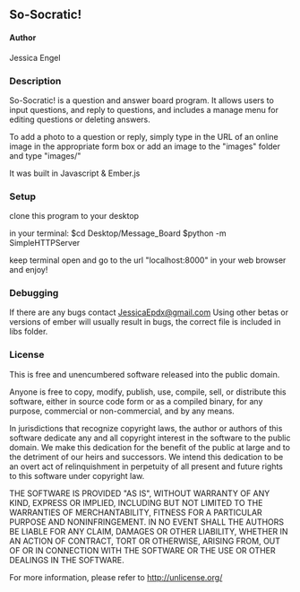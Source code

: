 ## So-Socratic! ##

#### Author ####

Jessica Engel

### Description ###

So-Socratic! is a question and answer board program.
It allows users to input questions, and reply to questions, and includes a manage menu for editing questions or deleting answers.


To add a photo to a question or reply, simply type in the URL of an online image in the appropriate form box or add an image to the "images" folder and type "images/<name of your image file>"

It was built in Javascript & Ember.js

### Setup ###

clone this program to your desktop

in your terminal:
$cd Desktop/Message_Board
$python -m SimpleHTTPServer

keep terminal open and go to the url "localhost:8000" in your web browser and enjoy!

### Debugging ###

If there are any bugs contact JessicaEpdx@gmail.com
Using other betas or versions of ember will usually result in bugs, the correct file is included in libs folder.

### License ###
This is free and unencumbered software released into the public domain.

Anyone is free to copy, modify, publish, use, compile, sell, or
distribute this software, either in source code form or as a compiled
binary, for any purpose, commercial or non-commercial, and by any
means.

In jurisdictions that recognize copyright laws, the author or authors
of this software dedicate any and all copyright interest in the
software to the public domain. We make this dedication for the benefit
of the public at large and to the detriment of our heirs and
successors. We intend this dedication to be an overt act of
relinquishment in perpetuity of all present and future rights to this
software under copyright law.

THE SOFTWARE IS PROVIDED "AS IS", WITHOUT WARRANTY OF ANY KIND,
EXPRESS OR IMPLIED, INCLUDING BUT NOT LIMITED TO THE WARRANTIES OF
MERCHANTABILITY, FITNESS FOR A PARTICULAR PURPOSE AND NONINFRINGEMENT.
IN NO EVENT SHALL THE AUTHORS BE LIABLE FOR ANY CLAIM, DAMAGES OR
OTHER LIABILITY, WHETHER IN AN ACTION OF CONTRACT, TORT OR OTHERWISE,
ARISING FROM, OUT OF OR IN CONNECTION WITH THE SOFTWARE OR THE USE OR
OTHER DEALINGS IN THE SOFTWARE.

For more information, please refer to <http://unlicense.org/>

